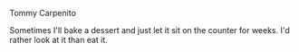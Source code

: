 Tommy Carpenito

Sometimes I'll bake a dessert and just let it sit on the counter for weeks. I'd rather look at it than eat it.
